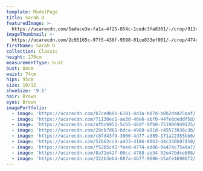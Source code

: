 ```yaml
---
template: ModelPage
title: Sarah D
featuredImage: >-
  https://ucarecdn.com/5adace3e-fa1a-4f25-854c-1cedc3fa8301/-/crop/913x522/0,0/-/preview/
imageThumbnail: >-
  https://ucarecdn.com/2c95165c-97f5-436f-9598-01ce833ef001/-/crop/474x458/81,0/-/preview/
firstName: Sarah D
collection: Classic
height: 170cm
measurementType: bust
bust: 84cm
waist: 74cm
hips: 95cm
size: 10/12
shoeSize: '9.5'
hair: Brown
eyes: Brown
imagePortfolio:
  - image: 'https://ucarecdn.com/b7ce0b91-6181-4d3a-b07d-b0b2da025aaf/'
  - image: 'https://ucarecdn.com/71130ec1-ae3d-46e6-abf0-44fe0deddf5d/'
  - image: 'https://ucarecdn.com/afbcb951-5cb5-46df-9fb0-751906949125/'
  - image: 'https://ucarecdn.com/29cb7d61-6dca-4988-a81d-c45573036c3b/'
  - image: 'https://ucarecdn.com/c8fd43f9-3000-4d77-a389-171a22355bb0/'
  - image: 'https://ucarecdn.com/52b62ccd-a433-4186-80b3-d4c340b97459/'
  - image: 'https://ucarecdn.com/f5205cd2-feed-4774-ad86-0a474c75ada7/'
  - image: 'https://ucarecdn.com/8a71e42f-00cc-4788-ae34-52e47bdce808/'
  - image: 'https://ucarecdn.com/322b3eb4-087a-4b77-9606-b5afe46986f2/'
---
```



